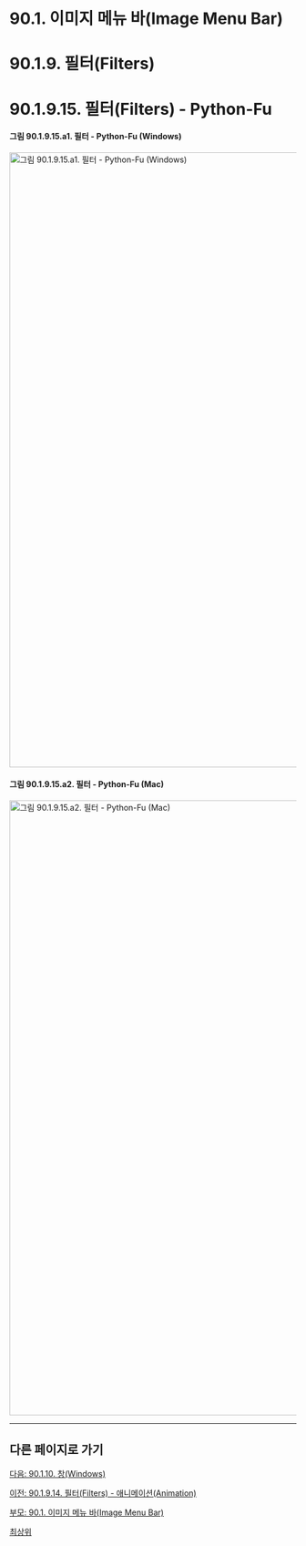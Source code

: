 # 90.1. 이미지 메뉴 바(Image Menu Bar)
# 90.1.9. 필터(Filters)
# 90.1.9.15. 필터(Filters) - Python-Fu

#### 그림 90.1.9.15.a1. 필터 - Python-Fu (Windows)
<img width="1080" alt="그림 90.1.9.15.a1. 필터 - Python-Fu (Windows)" environment="Windows 10 GIMP 2.10.36" src="https://github.com/wonder13662/gimp/assets/15767104/d4a64a63-76f7-4f43-82fd-975579e8142c">

#### 그림 90.1.9.15.a2. 필터 - Python-Fu (Mac)
<img width="1080" alt="그림 90.1.9.15.a2. 필터 - Python-Fu (Mac)" environment="MacOS:Sonoma 14.2.1 GIMP 2.10.36" src="https://github.com/wonder13662/gimp/assets/15767104/c4d85b31-b403-4a55-8278-5b31d99cbdad">

***

## 다른 페이지로 가기

[다음: 90.1.10. 창(Windows)](./90-01-10-windows.md)

[이전: 90.1.9.14. 필터(Filters) - 애니메이션(Animation)](./90-01-09-filtersx-14-animation.md)

[부모: 90.1. 이미지 메뉴 바(Image Menu Bar)](./90-01-00-image-menu-bar.md)

[최상위](./00-home.md)
